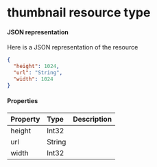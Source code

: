 # thumbnail resource type



#### JSON representation

Here is a JSON representation of the resource

```json
{
  "height": 1024,
  "url": "String",
  "width": 1024
}

```
#### Properties
| Property	   | Type	|Description|
|:---------------|:--------|:----------|
|height|Int32||
|url|String||
|width|Int32||

